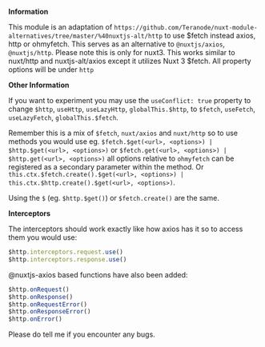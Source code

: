**Information**

This module is an adaptation of `https://github.com/Teranode/nuxt-module-alternatives/tree/master/%40nuxtjs-alt/http` to use $fetch instead axios, http or ohmyfetch.
This serves as an alternative to `@nuxtjs/axios`, `@nuxtjs/http`. Please note this is only for nuxt3.
This works similar to nuxt/http and nuxtjs-alt/axios except it utilizes Nuxt 3 $fetch. All property options will be under `http`

**Other Information**

If you want to experiment you may use the `useConflict: true` property to change `$http`, `useHttp`, `useLazyHttp`, `globalThis.$http`, to `$fetch`, `useFetch`, `useLazyFetch`, `globalThis.$fetch`.

Remember this is a mix of `$fetch`, `nuxt/axios` and `nuxt/http` so to use methods you would use eg. `$fetch.$get(<url>, <options>) | $http.$get(<url>, <options>)` or `$fetch.get(<url>, <options>) | $http.get(<url>, <options>)` all options relative to `ohmyfetch` can be registered as a secondary parameter within the method. Or `this.ctx.$fetch.create().$get(<url>, <options>) | this.ctx.$http.create().$get(<url>, <options>)`.

Using the `$` (eg. `$http.$get()`) or `$fetch.create()` are the same.

**Interceptors**

The interceptors should work exactly like how axios has it so to access them you would use:

```ts
$http.interceptors.request.use()
$http.interceptors.response.use()

```

@nuxtjs-axios based functions have also been added:

```ts
$http.onRequest()
$http.onResponse()
$http.onRequestError()
$http.onResponseError()
$http.onError()
```

Please do tell me if you encounter any bugs.